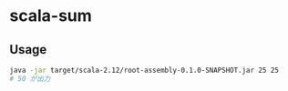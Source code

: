 # scala-sum

## Usage

```sh
java -jar target/scala-2.12/root-assembly-0.1.0-SNAPSHOT.jar 25 25
# 50 が出力
```